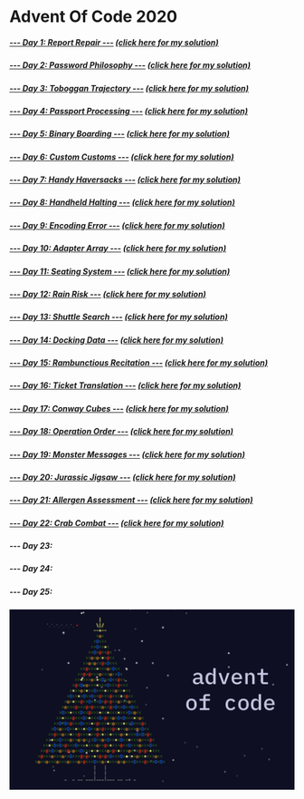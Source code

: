 # Advent Of Code 2020

##### [--- Day 1: Report Repair ---](https://adventofcode.com/2020/day/1) [(click here for my solution)](https://github.com/RodicaMihaelaVasilescu/AdventOfCode2020/blob/main/day%2001/day1.cpp)
##### [--- Day 2: Password Philosophy ---](https://adventofcode.com/2020/day/2) [(click here for my solution)](https://github.com/RodicaMihaelaVasilescu/AdventOfCode2020/blob/main/day%2002/day2.cpp)
##### [--- Day 3: Toboggan Trajectory ---](https://adventofcode.com/2020/day/3) [(click here for my solution)](https://github.com/RodicaMihaelaVasilescu/AdventOfCode2020/blob/main/day%2003/day3.cpp)
##### [--- Day 4: Passport Processing ---](https://adventofcode.com/2020/day/4) [(click here for my solution)](https://github.com/RodicaMihaelaVasilescu/AdventOfCode2020/blob/main/day%2004/day4.cpp)
##### [--- Day 5: Binary Boarding ---](https://adventofcode.com/2020/day/5) [(click here for my solution)](https://github.com/RodicaMihaelaVasilescu/AdventOfCode2020/blob/main/day%2005/day5.cpp)
##### [--- Day 6: Custom Customs ---](https://adventofcode.com/2020/day/6) [(click here for my solution)](https://github.com/RodicaMihaelaVasilescu/AdventOfCode2020/blob/main/day%2006/day6.cpp)
##### [--- Day 7: Handy Haversacks ---](https://adventofcode.com/2020/day/7)  [(click here for my solution)](https://github.com/RodicaMihaelaVasilescu/AdventOfCode2020/blob/main/day%2007/day7.cpp)
##### [--- Day 8: Handheld Halting ---](https://adventofcode.com/2020/day/8) [(click here for my solution)](https://github.com/RodicaMihaelaVasilescu/AdventOfCode2020/blob/main/day%2008/day8.cpp)
##### [--- Day 9: Encoding Error ---](https://adventofcode.com/2020/day/9) [(click here for my solution)](https://github.com/RodicaMihaelaVasilescu/AdventOfCode2020/blob/main/day%2009/day9.cpp)
##### [--- Day 10: Adapter Array ---](https://adventofcode.com/2020/day/10) [(click here for my solution)](https://github.com/RodicaMihaelaVasilescu/AdventOfCode2020/blob/main/day10/day10.cpp)
##### [--- Day 11: Seating System ---](https://adventofcode.com/2020/day/11) [(click here for my solution)](https://github.com/RodicaMihaelaVasilescu/AdventOfCode2020/blob/main/day11/day11.cpp)
##### [--- Day 12: Rain Risk ---](https://adventofcode.com/2020/day/12) [(click here for my solution)](https://github.com/RodicaMihaelaVasilescu/AdventOfCode2020/blob/main/day12/day12.cpp)
##### [--- Day 13: Shuttle Search ---](https://adventofcode.com/2020/day/13) [(click here for my solution)](https://github.com/RodicaMihaelaVasilescu/AdventOfCode2020/blob/main/day13/day13.cpp)
##### [--- Day 14: Docking Data ---](https://adventofcode.com/2020/day/14) [(click here for my solution)](https://github.com/RodicaMihaelaVasilescu/AdventOfCode2020/blob/main/day14/day14.cpp)
##### [--- Day 15: Rambunctious Recitation ---](https://adventofcode.com/2020/day/15) [(click here for my solution)](https://github.com/RodicaMihaelaVasilescu/AdventOfCode2020/blob/main/day15/day15.cpp)
##### [--- Day 16: Ticket Translation ---](https://adventofcode.com/2020/day/16) [(click here for my solution)](https://github.com/RodicaMihaelaVasilescu/AdventOfCode2020/blob/main/day16/day16.cpp)
##### [--- Day 17: Conway Cubes ---](https://adventofcode.com/2020/day/17) [(click here for my solution)](https://github.com/RodicaMihaelaVasilescu/AdventOfCode2020/blob/main/day17/part2.cpp)
##### [--- Day 18: Operation Order ---](https://adventofcode.com/2020/day/18) [(click here for my solution)](https://github.com/RodicaMihaelaVasilescu/AdventOfCode2020/blob/main/day18/day18.cpp)
##### [--- Day 19: Monster Messages ---](https://adventofcode.com/2020/day/19) [(click here for my solution)](https://github.com/RodicaMihaelaVasilescu/AdventOfCode2020/blob/main/day19/day19.cpp)
##### [--- Day 20: Jurassic Jigsaw ---](https://adventofcode.com/2020/day/20) [(click here for my solution)](https://github.com/RodicaMihaelaVasilescu/AdventOfCode2020/blob/main/day20/day20.cpp)
##### [--- Day 21: Allergen Assessment ---](https://adventofcode.com/2020/day/21) [(click here for my solution)](https://github.com/RodicaMihaelaVasilescu/AdventOfCode2020/blob/main/day21/day21.cpp)
##### [--- Day 22: Crab Combat ---](https://adventofcode.com/2020/day/22) [(click here for my solution)](https://github.com/RodicaMihaelaVasilescu/AdventOfCode2020/blob/main/day22/day22.cpp)
##### --- Day 23:
##### --- Day 24:
##### --- Day 25:

![alt text](AdventOfCode.png)
